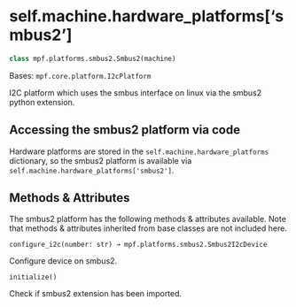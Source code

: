 
# self.machine.hardware_platforms[‘smbus2’]

``` python
class mpf.platforms.smbus2.Smbus2(machine)
```

Bases: `mpf.core.platform.I2cPlatform`

I2C platform which uses the smbus interface on linux via the smbus2 python extension.

## Accessing the smbus2 platform via code

Hardware platforms are stored in the `self.machine.hardware_platforms` dictionary, so the smbus2 platform is available via `self.machine.hardware_platforms['smbus2']`.

## Methods & Attributes

The smbus2 platform has the following methods & attributes available. Note that methods & attributes inherited from base classes are not included here.

`configure_i2c(number: str) → mpf.platforms.smbus2.Smbus2I2cDevice`

Configure device on smbus2.

`initialize()`

Check if smbus2 extension has been imported.
